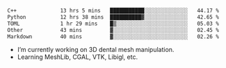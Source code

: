 <!--START_SECTION:waka-->

```txt
C++              13 hrs 5 mins   ███████████░░░░░░░░░░░░░░   44.17 %
Python           12 hrs 38 mins  ██████████▓░░░░░░░░░░░░░░   42.65 %
TOML             1 hr 29 mins    █▒░░░░░░░░░░░░░░░░░░░░░░░   05.03 %
Other            43 mins         ▓░░░░░░░░░░░░░░░░░░░░░░░░   02.45 %
Markdown         40 mins         ▓░░░░░░░░░░░░░░░░░░░░░░░░   02.26 %
```

<!--END_SECTION:waka-->

<!--
**0x11111111/0x11111111** is a ✨ _special_ ✨ repository because its `README.md` (this file) appears on your GitHub profile.

Here are some ideas to get you started:

- 🔭 I’m currently working on ...
- 🌱 I’m currently learning ...
- 👯 I’m looking to collaborate on ...
- 🤔 I’m looking for help with ...
- 💬 Ask me about ...
- 📫 How to reach me: ...
- 😄 Pronouns: ...
- ⚡ Fun fact: ...
-->
- I’m currently working on 3D dental mesh manipulation.
- Learning MeshLib, CGAL, VTK, Libigl, etc.
